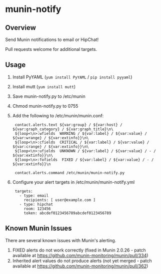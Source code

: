 # munin-notify

## Overview

Send Munin notifications to email or HipChat!

Pull requests welcome for additional targets.

## Usage

1. Install PyYAML (`yum install PyYAML` / `pip install pyyaml`)
1. Install mutt (`yum install mutt`)
1. Save munin-notify.py to /etc/munin
1. Chmod munin-notify.py to 0755
1. Add the following to /etc/munin/munin.conf:

        contact.alerts.text ${var:group} / ${var:host} / ${var:graph_category} / ${var:graph_title}\n\
        ${loop<\n>:wfields  WARNING / ${var:label} / ${var:value} / ${var:wrange} / ${var:extinfo}}\n\
        ${loop<\n>:cfields  CRITICAL / ${var:label} / ${var:value} / ${var:crange} / ${var:extinfo}}\n\
        ${loop<\n>:ufields  UNKNOWN / ${var:label} / ${var:value} / - / ${var:extinfo}}\n\
        ${loop<\n>:fofields  FIXED / ${var:label} / ${var:value} / - / ${var:extinfo}}\n

        contact.alerts.command /etc/munin/munin-notify.py

1. Configure your alert targets in /etc/munin/munin-notify.yml

        targets:
          - type: email
            recipients: [ user@example.com ]
          - type: hipchat
            room: 123456
            token: abcdef0123456789abcdef0123456789

## Known Munin Issues

There are several known issues with Munin's alerting.

1. FIXED alerts do not work correctly (fixed in Munin 2.0.26 - patch available at https://github.com/munin-monitoring/munin/pull/334)
2. Inherited alert values do not produce alerts (not yet merged - patch available at https://github.com/munin-monitoring/munin/pull/362)
